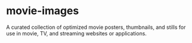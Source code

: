 # movie-images
A curated collection of optimized movie posters, thumbnails, and stills for use in movie, TV, and streaming websites or applications. 
